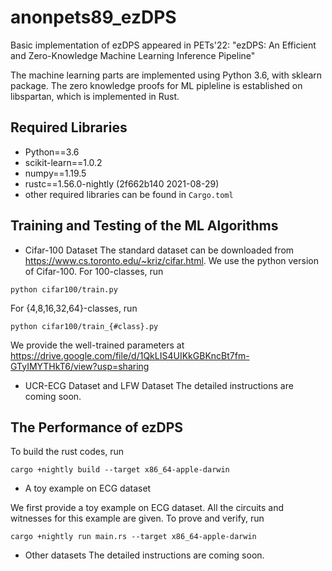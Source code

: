 # anonpets89_ezDPS
Basic implementation of ezDPS appeared in PETs'22: "ezDPS: An Efficient and Zero-Knowledge Machine Learning Inference Pipeline"

The machine learning parts are implemented using Python 3.6, with sklearn package. The zero knowledge proofs for ML pipleline is established on libspartan, which is implemented in Rust. 

## Required Libraries
* Python==3.6
* scikit-learn==1.0.2
* numpy==1.19.5
* rustc==1.56.0-nightly (2f662b140 2021-08-29)
* other required libraries can be found in `Cargo.toml`
## Training and Testing of the ML Algorithms
* Cifar-100 Dataset
The standard dataset can be downloaded from https://www.cs.toronto.edu/~kriz/cifar.html. We use the python version of Cifar-100.
For 100-classes, run
```
python cifar100/train.py
```

For {4,8,16,32,64}-classes, run 
```
python cifar100/train_{#class}.py
```
We provide the well-trained parameters at https://drive.google.com/file/d/1QkLIS4UIKkGBKncBt7fm-GTyIMYTHkT6/view?usp=sharing

* UCR-ECG Dataset and LFW Dataset
The detailed instructions are coming soon.

## The Performance of ezDPS
To build the rust codes, run
```
cargo +nightly build --target x86_64-apple-darwin
```
* A toy example on ECG dataset

We first provide a toy example on ECG dataset.
All the circuits and witnesses for this example are given. To prove and verify, run

```
cargo +nightly run main.rs --target x86_64-apple-darwin
```

* Other datasets
The detailed instructions are coming soon.
